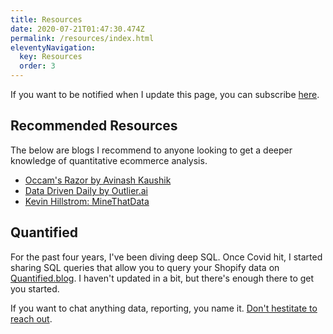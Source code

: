 ```yaml
---
title: Resources
date: 2020-07-21T01:47:30.474Z
permalink: /resources/index.html
eleventyNavigation:
  key: Resources
  order: 3
---
```


If you want to be notified when I update this page, you can subscribe [here](/subscribe).

## Recommended Resources
The below are blogs I recommend to anyone looking to get a deeper knowledge of quantitative ecommerce analysis.

* [Occam's Razor by Avinash Kaushik](https://www.kaushik.net/avinash/)
* [Data Driven Daily by Outlier.ai](https://outlier.ai/data-driven-daily/)
* [Kevin Hillstrom: MineThatData](https://blog.minethatdata.com)

## Quantified
For the past four years, I've been diving deep SQL. Once Covid hit, I started sharing SQL queries that allow you to query your Shopify data on [Quantified.blog](https://quantified.blog). I haven't updated in a bit, but there's enough there to get you started.

If you want to chat anything data, reporting, you name it. [Don't hestitate to reach out](/contact/).
